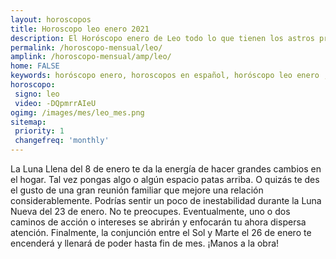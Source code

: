 ```yaml
---
layout: horoscopos
title: Horoscopo leo enero 2021
description: El Horóscopo enero de Leo todo lo que tienen los astros preparados para este mes, amor, trabajo, familia. Todo sobre astrologia, tarot, predicciones. Horoscopo gratis en español, predicciones y astrología.
permalink: /horoscopo-mensual/leo/
amplink: /horoscopo-mensual/amp/leo/
home: FALSE
keywords: horóscopo enero, horoscopos en español, horóscopo leo enero , horóscopo esperanza gracia, horoscop, horóscopos gratis, horoscopo leo, Tarot, Astrologia, Zodíaco, leo, horoscopo gratis, horoscopo del mes 
horoscopo:
 signo: leo
 video: -DQpmrrAIeU
ogimg: /images/mes/leo_mes.png
sitemap:
 priority: 1
 changefreq: 'monthly'
---
```



La Luna Llena del 8 de enero te da la energía de hacer grandes cambios en el hogar. Tal vez pongas algo o algún espacio patas arriba. O quizás te des el gusto de una gran reunión familiar que mejore una relación considerablemente. Podrías sentir un poco de inestabilidad durante la Luna Nueva del 23 de enero. No te preocupes. Eventualmente, uno o dos caminos de acción o intereses se abrirán y enfocarán tu ahora dispersa atención. Finalmente, la conjunción entre el Sol y Marte el 26 de enero te encenderá y llenará de poder hasta fin de mes. ¡Manos a la obra! 